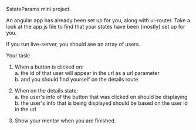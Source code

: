$stateParams mini project.

An angular app has already been set up for you, along with ui-router. Take a look at the app.js file to find that your states have been (mostly) set up for you.

If you run live-server, you should see an array of users.

Your task:

1. When a button is clicked on: <br />
  a. the id of that user will appear in the url as a url parameter <br />
  b. and you should find yourself on the details route <br />

2. When on the details state: <br />
    a. the user's info of the button that was clicked on should be displaying <br />
    b. the user's info that is being displayed should be based on the user id in the url <br />

3. Show your mentor when you are finished.    
